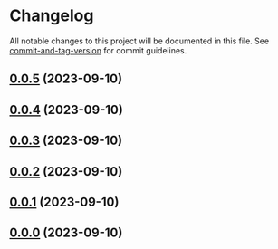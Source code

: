 # Changelog

All notable changes to this project will be documented in this file. See [commit-and-tag-version](https://github.com/absolute-version/commit-and-tag-version) for commit guidelines.

## [0.0.5](https://github.com/chioarub/nx-test-release/compare/v0.0.4...v0.0.5) (2023-09-10)

## [0.0.4](https://github.com/chioarub/nx-test-release/compare/v0.0.3...v0.0.4) (2023-09-10)

## [0.0.3](https://github.com/chioarub/nx-test-release/compare/v0.0.2...v0.0.3) (2023-09-10)

## [0.0.2](https://github.com/chioarub/nx-test-release/compare/v0.0.1...v0.0.2) (2023-09-10)

## [0.0.1](https://github.com/chioarub/nx-test-release/compare/v0.0.0...v0.0.1) (2023-09-10)

## [0.0.0](https://github.com/chioarub/nx-test-release/compare/v0.15.4...v0.0.0) (2023-09-10)
